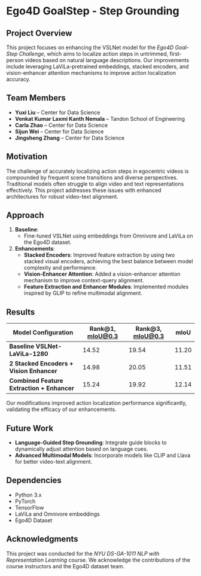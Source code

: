 # **Ego4D GoalStep - Step Grounding**

## **Project Overview**

This project focuses on enhancing the VSLNet model for the *Ego4D Goal-Step Challenge*, which aims to localize action steps in untrimmed, first-person videos based on natural language descriptions. Our improvements include leveraging LaViLa-pretrained embeddings, stacked encoders, and vision-enhancer attention mechanisms to improve action localization accuracy.

## **Team Members**

- **Yuxi Liu** – Center for Data Science 
- **Venkat Kumar Laxmi Kanth Nemala** – Tandon School of Engineering 
- **Carla Zhao** – Center for Data Science 
- **Sijun Wei** – Center for Data Science  
- **Jingsheng Zhang** – Center for Data Science 

## **Motivation**

The challenge of accurately localizing action steps in egocentric videos is compounded by frequent scene transitions and diverse perspectives. Traditional models often struggle to align video and text representations effectively. This project addresses these issues with enhanced architectures for robust video-text alignment.

## **Approach**

1. **Baseline**:  
   - Fine-tuned VSLNet using embeddings from Omnivore and LaViLa on the Ego4D dataset.  
2. **Enhancements**:  
   - **Stacked Encoders**: Improved feature extraction by using two stacked visual encoders, achieving the best balance between model complexity and performance.  
   - **Vision-Enhancer Attention**: Added a vision-enhancer attention mechanism to improve context-query alignment.  
   - **Feature Extraction and Enhancer Modules**: Implemented modules inspired by GLIP to refine multimodal alignment.  

## **Results**

| **Model Configuration**                   | **Rank@1, mIoU@0.3** | **Rank@3, mIoU@0.3** | **mIoU** |
|-------------------------------------------|----------------------|----------------------|----------|
| **Baseline VSLNet-LaViLa-1280**           | 14.52                | 19.54                | 11.20    |
| **2 Stacked Encoders + Vision Enhancer**  | 14.98                | 20.05                | 11.51    |
| **Combined Feature Extraction + Enhancer**| 15.24                | 19.92                | 12.14    |

Our modifications improved action localization performance significantly, validating the efficacy of our enhancements.

## **Future Work**

- **Language-Guided Step Grounding**: Integrate guide blocks to dynamically adjust attention based on language cues.  
- **Advanced Multimodal Models**: Incorporate models like CLIP and Llava for better video-text alignment.

## **Dependencies**

- Python 3.x  
- PyTorch  
- TensorFlow  
- LaViLa and Omnivore embeddings  
- Ego4D Dataset  

## **Acknowledgments**

This project was conducted for the *NYU DS-GA-1011 NLP with Representation Learning* course. We acknowledge the contributions of the course instructors and the Ego4D dataset team.
